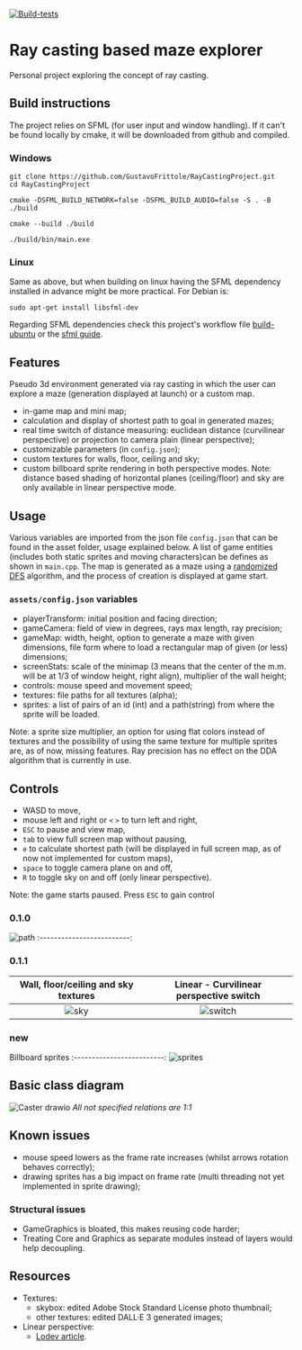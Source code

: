 [![Build-tests](https://github.com/GustavoFrittole/RayCastingProject/actions/workflows/test-builds.yml/badge.svg)](https://github.com/GustavoFrittole/RayCastingProject/actions/workflows/test-builds.yml)

# Ray casting based maze explorer
Personal project exploring the concept of ray casting.
## Build instructions
The project relies on SFML (for user input and window handling). If it can't be found locally by cmake, it will be downloaded from github and compiled.
### Windows
```
git clone https://github.com/GustavoFrittole/RayCastingProject.git
cd RayCastingProject
```
```
cmake -DSFML_BUILD_NETWORK=false -DSFML_BUILD_AUDIO=false -S . -B ./build
```
```
cmake --build ./build
```
```
./build/bin/main.exe
```
### Linux 
Same as above, but when building on linux having the SFML dependency installed in advance might be more practical. For Debian is:
```
sudo apt-get install libsfml-dev
```
Regarding SFML dependencies check this project's workflow file [build-ubuntu](https://github.com/GustavoFrittole/RayCastingProject/blob/652de14edd2ba82c59bac9e2bb2f2771dd5f1e0c/.github/workflows/test-builds.yml) or the [sfml guide](https://www.sfml-dev.org/tutorials/2.6/start-cmake.php).


## Features
Pseudo 3d environment generated via ray casting in which the user can explore a maze (generation displayed at launch) or a custom map. 
- in-game map and mini map;
- calculation and display of shortest path to goal in generated mazes;
- real time switch of distance measuring: euclidean distance (curvilinear perspective) or projection to camera plain (linear perspective);
- customizable parameters (in `config.json`);
- custom textures for walls, floor, ceiling and sky;
- custom billboard sprite rendering in both perspective modes.
Note: distance based shading of horizontal planes (ceiling/floor) and sky are only available in linear perspective mode.

## Usage
Various variables are imported from the json file `config.json` that can be found in the asset folder, usage explained below. A list of game entities (includes both static sprites and moving characters)can be defines as shown in `main.cpp`.
The map is generated as a maze using a [randomized DFS](https://en.wikipedia.org/wiki/Maze_generation_algorithm#Randomized_depth-first_search) algorithm, and the process of creation is displayed at game start.

### `assets/config.json` variables
- playerTransform: initial position and facing direction;
- gameCamera: field of view in degrees, rays max length, ray precision;
- gameMap: width, height, option to generate a maze with given dimensions, file form where to load a rectangular map of given (or less) dimensions;
- screenStats: scale of the minimap (3 means that the center of the m.m. will be at 1/3 of window height, right align), multiplier of the wall height;
- controls: mouse speed and movement speed;
- textures: file paths for all textures (alpha);
- sprites: a list of pairs of an id (int) and a path(string) from where the sprite will be loaded.

Note: a sprite size multiplier, an option for using flat colors instead of textures and the possibility of using the same texture for multiple sprites are, as of now, missing features. Ray precision has no effect on the DDA algorithm that is currently in use.

## Controls
- WASD to move,
- mouse left and right or `<` `>` to turn left and right,
- `ESC` to pause and view map, 
- `tab` to view full screen map without pausing,
- `e` to calculate shortest path (will be displayed in full screen map, as of now not implemented for custom maps),
- `space` to toggle camera plane on and off,
- `R` to toggle sky on and off (only linear perspective).

Note: the game starts paused. Press `ESC` to gain control

### 0.1.0

![path](https://github.com/user-attachments/assets/f1382797-0022-4488-bfb5-c3c704b4340b)
:-------------------------:

### 0.1.1
Wall, floor/ceiling and sky textures | Linear - Curvilinear perspective switch   
:-------------------------:|:-------------------------:
![sky](https://github.com/user-attachments/assets/aebb4eef-8195-496f-8c16-8616085422c4)  |  ![switch](https://github.com/user-attachments/assets/159c4ac2-e2bf-49a2-89ed-49960b84b41b)

### new
Billboard sprites
:-------------------------:
![sprites](https://github.com/user-attachments/assets/cf18bbb5-7e49-47b8-9718-380f52d8962a)

## Basic class diagram
![Caster drawio](https://github.com/user-attachments/assets/6165682c-98fd-404e-9333-6a98c0315d25)
*All not specified relations are 1:1*

## Known issues
- mouse speed lowers as the frame rate increases (whilst arrows rotation behaves correctly);
- drawing sprites has a big impact on frame rate (multi threading not yet implemented in sprite drawing);
### Structural issues
- GameGraphics is bloated, this makes reusing code harder;
- Treating Core and Graphics as separate modules instead of layers would help decoupling.

## Resources
 - Textures:
    - skybox: edited Adobe Stock Standard License photo thumbnail;
    - other textures: edited DALL·E 3 generated images;
 - Linear perspective:
    - [Lodev article](https://lodev.org/cgtutor/raycasting.html).
